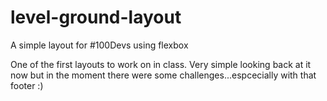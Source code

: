 # level-ground-layout
A simple layout for #100Devs using flexbox

One of the first layouts to work on in class. 
Very simple looking back at it now but in the moment there were some challenges...espcecially with that footer :) 

